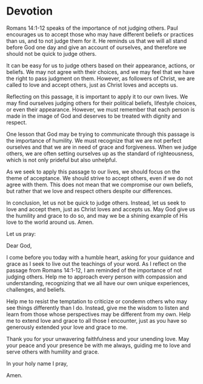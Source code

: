 # Devotion

Romans 14:1-12 speaks of the importance of not judging others. Paul encourages us to accept those who may have different beliefs or practices than us, and to not judge them for it. He reminds us that we will all stand before God one day and give an account of ourselves, and therefore we should not be quick to judge others.

It can be easy for us to judge others based on their appearance, actions, or beliefs. We may not agree with their choices, and we may feel that we have the right to pass judgment on them. However, as followers of Christ, we are called to love and accept others, just as Christ loves and accepts us.

Reflecting on this passage, it is important to apply it to our own lives. We may find ourselves judging others for their political beliefs, lifestyle choices, or even their appearance. However, we must remember that each person is made in the image of God and deserves to be treated with dignity and respect.

One lesson that God may be trying to communicate through this passage is the importance of humility. We must recognize that we are not perfect ourselves and that we are in need of grace and forgiveness. When we judge others, we are often setting ourselves up as the standard of righteousness, which is not only prideful but also unhelpful.

As we seek to apply this passage to our lives, we should focus on the theme of acceptance. We should strive to accept others, even if we do not agree with them. This does not mean that we compromise our own beliefs, but rather that we love and respect others despite our differences.

In conclusion, let us not be quick to judge others. Instead, let us seek to love and accept them, just as Christ loves and accepts us. May God give us the humility and grace to do so, and may we be a shining example of His love to the world around us. Amen.

Let us pray:

Dear God,

I come before you today with a humble heart, asking for your guidance and grace as I seek to live out the teachings of your word. As I reflect on the passage from Romans 14:1-12, I am reminded of the importance of not judging others. Help me to approach every person with compassion and understanding, recognizing that we all have our own unique experiences, challenges, and beliefs.

Help me to resist the temptation to criticize or condemn others who may see things differently than I do. Instead, give me the wisdom to listen and learn from those whose perspectives may be different from my own. Help me to extend love and grace to all those I encounter, just as you have so generously extended your love and grace to me.

Thank you for your unwavering faithfulness and your unending love. May your peace and your presence be with me always, guiding me to love and serve others with humility and grace.

In your holy name I pray,

Amen.